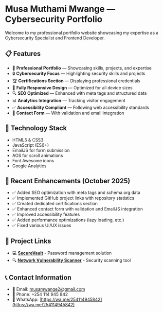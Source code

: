 # Musa Muthami Mwange — Cybersecurity Portfolio

Welcome to my professional portfolio website showcasing my expertise as a Cybersecurity Specialist and Frontend Developer.

## 📋 Features

- 💼 **Professional Portfolio** — Showcasing skills, projects, and expertise
- 🔒 **Cybersecurity Focus** — Highlighting security skills and projects
- 🏆 **Certifications Section** — Displaying professional credentials
- 📱 **Fully Responsive Design** — Optimized for all device sizes
- 🔍 **SEO Optimized** — Enhanced with meta tags and structured data
- 📊 **Analytics Integration** — Tracking visitor engagement
- ✅ **Accessibility Compliant** — Following web accessibility standards
- 📩 **Contact Form** — With validation and email integration

## 🔧 Technology Stack

- HTML5 & CSS3
- JavaScript (ES6+)
- EmailJS for form submission
- AOS for scroll animations
- Font Awesome icons
- Google Analytics

## 🚀 Recent Enhancements (October 2025)

- ✅ Added SEO optimization with meta tags and schema.org data
- ✅ Implemented GitHub project links with repository statistics
- ✅ Created dedicated certifications section
- ✅ Enhanced contact form with validation and EmailJS integration
- ✅ Improved accessibility features
- ✅ Added performance optimizations (lazy loading, etc.)
- ✅ Fixed various UI/UX issues

## 📎 Project Links

- 💻 **[SecureVault](https://github.com/MusaMuthami1/secure-vault)** - Password management solution
- 🔍 **[Network Vulnerability Scanner](https://github.com/MusaMuthami1/network-vulnerability-scanner)** - Security scanning tool

## 📞 Contact Information

- 📧 Email: <musamwange2@gmail.com>
- 📱 Phone: +254 114 945 842
- 💬 WhatsApp: [https://wa.me/254114945842](https://wa.me/254114945842)
